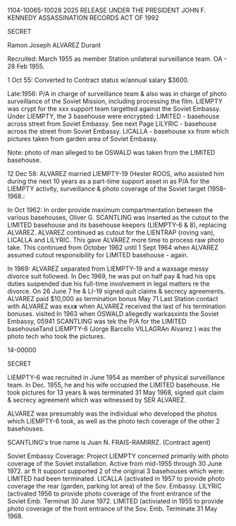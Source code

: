1104-10065-10028 2025 RELEASE UNDER THE PRESIDENT JOHN F. KENNEDY ASSASSINATION RECORDS ACT OF 1992

SECRET

Ramon Joseph ALVAREZ Durant

Recruited: March 1955 as member Station unilateral surveillance team.
OA - 28 Feb 1955.

1 Oct 55: Converted to Contract status w/annual salary $3600.

Late:1956: P/A in charge of surveillance team & also was in
charge of photo surveillance of the Soviet Mission,
including processing the film. LIEMPTY was
crypt for the xxx support team targetted against
the Soviet Embassy. Under LIEMPTY, the 3 basehouse
were encrypted:
LIMITED - basehouse across street from
Soviet Embassy.
See next
Page LILYRIC - basehouse across the street from
Soviet Embassy.
LICALLA - basehouse xx from which pictures
taken from garden area of Soviet
Embassy.

Note: photo of man alleged to be OSWALD was taken
from the LIMITED basehouse.

12 Dec 58: ALVAREZ married LIEMPTY-19 (Hester ROOS, who assisted
him during the next 10 years as a part-time support
asset in as P/A for the LIEMPTY activity,
surveillance & photo coverage of the Soviet target
(1958-1968.:

In Oct 1962: In order provide maximum compartmentation between
the various basehouses, Oliver G. SCANTLING was inserted
as the cutout to the LIMITED basehouse and its basehouse
keepers (LIEMPTY-6 & 8), replacing ALVAREZ. ALVAREZ
continued as cutout for the LIENTRAP (roving van),
LICALLA and LILYRIC. This gave ALVAREZ more time to
process raw photo take.
This continued from October 1962 until 1 Sept 1964
when ALVAREZ assumed cutout responsibility for
LIMITED basehouse - again.

In 1969: ALVAREZ separated from LIEMPTY-19 and a waxsage messy
divorce suit followed. In Dec 1969, he was put on half pay
& had his ops duties suspended due his full-time
involvement in legal matters re the divorce. On 26 June 7
he & LI-19 signed quit claims & secrecy agreements.
ALVAREZ paid $10,000 as termination bonus
May 71
Last Station contact with ALVAREZ was ex*x**x***
when ALVAREZ received the last of his termination bonuses.
visited
In 1963 when OSWALD allegedly warkasxints the Soviet Embassy, 05941
SCANTLING was tek the P/A for the LIMITED basehouseTand LIEMPTY-6
(Jorge Barcello VILLAGRAn Alvarez ) was the photo tech who took the
pictures.

14-00000

SECRET

LIEMPTY-6 was recruited in June 1954 as member of physical
surveillance team. In Dec. 1955, he and his wife occupied the
LIMITED basehouse. He took pictures for 13 years & was
terminated 31 May 1968, signed quit claim & secrecy agreement
which was witnessed by SER ALVAREZ.

ALVAREZ wax presumably was the individual who developed the photos
which LIEMPTY-6 took, as well as the photo tech coverage of the
other 2 basehouses.

SCANTLING's true name is Juan N. FRAIS-RAMIRRZ. (Contract agent)

Soviet Embassy Coverage:
Project LIEMPTY concerned primarily with photo coverage of the
Soviet installation. Active from mid-1955
through 30 June 1972. ar ft It support supported 2 of the
original 3 basehouses which were:
LIMITED had been terminated.
LICALLA (activated in 1957 to provide photo coverage
the rear (garden, parking lot area) of the Sov.
Embassy.
LILYRIC (activated 1956 to provide photo coverage of
the front entrance of the Soviet Emb. Terminat
30 June 1972.
LIMITED (activiated in 1955 to provide photo coverage
of the front entrance of the Sov. Emb. Terminate
31 May 1968.
